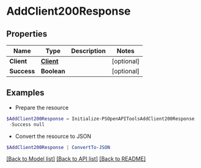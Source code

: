 # AddClient200Response
## Properties

Name | Type | Description | Notes
------------ | ------------- | ------------- | -------------
**Client** | [**Client**](Client.md) |  | [optional] 
**Success** | **Boolean** |  | [optional] 

## Examples

- Prepare the resource
```powershell
$AddClient200Response = Initialize-PSOpenAPIToolsAddClient200Response  -Client null `
 -Success null
```

- Convert the resource to JSON
```powershell
$AddClient200Response | ConvertTo-JSON
```

[[Back to Model list]](../README.md#documentation-for-models) [[Back to API list]](../README.md#documentation-for-api-endpoints) [[Back to README]](../README.md)

